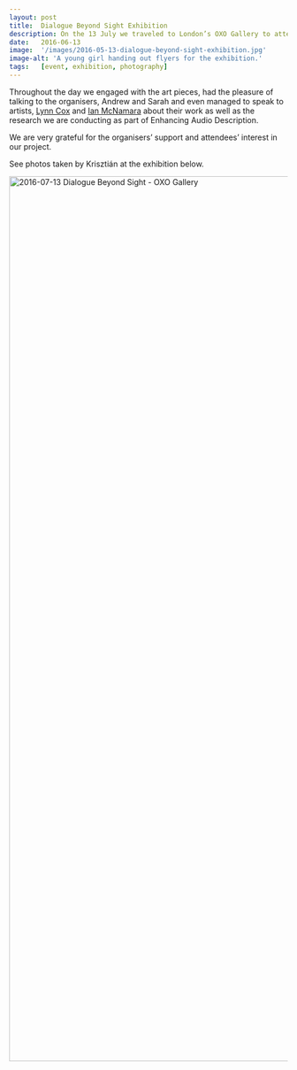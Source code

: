 ```yaml
---
layout: post
title:  Dialogue Beyond Sight Exhibition
description: On the 13 July we traveled to London’s OXO Gallery to attend the first day of the Dialogue Beyond Sight (DBS) event. DBS is a multi-sensory exhibition featuring works by visually impaired artists and performers. 
date:   2016-06-13
image:  '/images/2016-05-13-dialogue-beyond-sight-exhibition.jpg'
image-alt: 'A young girl handing out flyers for the exhibition.'
tags:   [event, exhibition, photography]
---
```


Throughout the day we engaged with the art pieces, had the pleasure of talking to the organisers, Andrew and Sarah and even managed to speak to artists, [Lynn Cox](https://www.artscoachingtraining.com/) and [Ian McNamara](https://www.linkedin.com/in/ian-mcnamara-4b7b4465/) about their work as well as the research we are conducting as part of Enhancing Audio Description.

We are very grateful for the organisers’ support and attendees’ interest in our project.

See photos taken by Krisztián at the exhibition below. 

<a data-flickr-embed="true" title="Flickr images" href="https://www.flickr.com/photos/tedor/albums/72157671216242465" title="2016-07-13 Dialogue Beyond Sight - OXO Gallery"><img src="https://live.staticflickr.com/8729/27768264564_4913ea0242_h.jpg" width="1200" height="1600" alt="2016-07-13 Dialogue Beyond Sight - OXO Gallery"></a><script async src="//embedr.flickr.com/assets/client-code.js" charset="utf-8"></script>